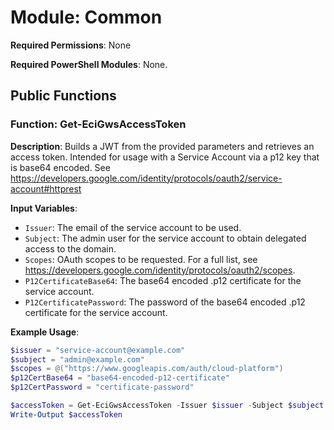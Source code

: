 # Module: Common

**Required Permissions**: None

**Required PowerShell Modules**: None.

## Public Functions

### Function: Get-EciGwsAccessToken

**Description**: Builds a JWT from the provided parameters and retrieves an access token. Intended for usage with a Service Account via a p12 key that is base64 encoded. See https://developers.google.com/identity/protocols/oauth2/service-account#httprest

**Input Variables**: 
 - `Issuer`: The email of the service account to be used.
 - `Subject`: The admin user for the service account to obtain delegated access to the domain.
 - `Scopes`: OAuth scopes to be requested. For a full list, see https://developers.google.com/identity/protocols/oauth2/scopes.
 - `P12CertificateBase64`: The base64 encoded .p12 certificate for the service account.
 - `P12CertificatePassword`: The password of the base64 encoded .p12 certificate for the service account.

**Example Usage**:
```powershell
$issuer = "service-account@example.com"
$subject = "admin@example.com"
$scopes = @("https://www.googleapis.com/auth/cloud-platform")
$p12CertBase64 = "base64-encoded-p12-certificate"
$p12CertPassword = "certificate-password"

$accessToken = Get-EciGwsAccessToken -Issuer $issuer -Subject $subject -Scopes $scopes -P12CertificateBase64 $p12CertBase64 -P12CertificatePassword $p12CertPassword
Write-Output $accessToken
```